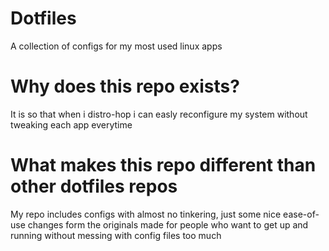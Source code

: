 # Dotfiles
A collection of configs for my most used linux apps

# Why does this repo exists?
It is so that when i distro-hop i can easly reconfigure my system without tweaking each app everytime

# What makes this repo different than other dotfiles repos
My repo includes configs with almost no tinkering, just some nice ease-of-use changes form the originals
made for people who want to get up and running without messing with config files too much
